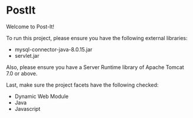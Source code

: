 # PostIt
Welcome to Post-It! 

To run this project, please ensure you have the following external libraries:
  - mysql-connector-java-8.0.15.jar
  - servlet.jar

Also, please ensure you have a Server Runtime library of Apache Tomcat 7.0 or above. 

Last, make sure the project facets have the following checked:
  - Dynamic Web Module  
  - Java
  - Javascript
  
  

